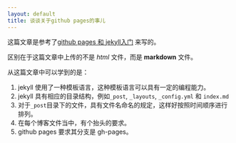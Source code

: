 ```yaml
---
layout: default
title: 谈谈关于github pages的事儿
---
```


这篇文章是参考了[github pages 和 jekyll入门](http://www.ruanyifeng.com/blog/2012/08/blogging_with_jekyll.html) 来写的。

区别在于这篇文章中上传的不是 *html* 文件，而是 **markdown** 文件。

从这篇文章中可以学到的是：

1. jekyll 使用了一种模板语言，这种模板语言可以具有一定的编程能力。
2. jekyll 具有相应的目录结构，例如`_post`, `_layouts`, `_config.yml` 和 `index.md`
3. 对于`_post`目录下的文件，具有文件名命名的规定，这样好按照时间顺序进行排列。
4. 在每个博客文件当中，有个抬头的要求。
5. github pages 要求其分支是 gh-pages。

